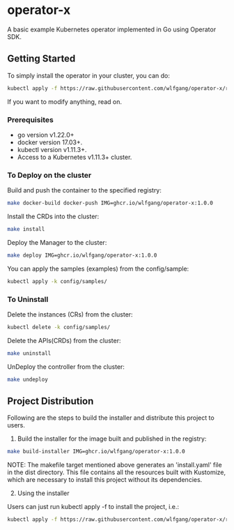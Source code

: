 # operator-x

A basic example Kubernetes operator implemented in Go using Operator SDK.

## Getting Started

To simply install the operator in your cluster, you can do:
```sh
kubectl apply -f https://raw.githubusercontent.com/wlfgang/operator-x/refs/tags/1.0.0/dist/install.yaml
```
If you want to modify anything, read on.

### Prerequisites
- go version v1.22.0+
- docker version 17.03+.
- kubectl version v1.11.3+.
- Access to a Kubernetes v1.11.3+ cluster.

### To Deploy on the cluster

Build and push the container to the specified registry:
```sh
make docker-build docker-push IMG=ghcr.io/wlfgang/operator-x:1.0.0
```

Install the CRDs into the cluster:
```sh
make install
```

Deploy the Manager to the cluster:
```sh
make deploy IMG=ghcr.io/wlfgang/operator-x:1.0.0
```

You can apply the samples (examples) from the config/sample:
```sh
kubectl apply -k config/samples/
```

### To Uninstall

Delete the instances (CRs) from the cluster:
```sh
kubectl delete -k config/samples/
```

Delete the APIs(CRDs) from the cluster:
```sh
make uninstall
```

UnDeploy the controller from the cluster:
```sh
make undeploy
```

## Project Distribution

Following are the steps to build the installer and distribute this project to users.

1. Build the installer for the image built and published in the registry:

```sh
make build-installer IMG=ghcr.io/wlfgang/operator-x:1.0.0
```

NOTE: The makefile target mentioned above generates an 'install.yaml'
file in the dist directory. This file contains all the resources built
with Kustomize, which are necessary to install this project without
its dependencies.

2. Using the installer

Users can just run kubectl apply -f <URL for YAML BUNDLE> to install the project, i.e.:

```sh
kubectl apply -f https://raw.githubusercontent.com/wlfgang/operator-x/refs/tags/1.0.0/dist/install.yaml
```
